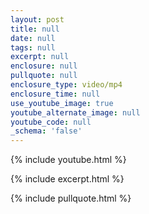 ```yaml
---
layout: post
title: null
date: null
tags: null
excerpt: null
enclosure: null
pullquote: null
enclosure_type: video/mp4
enclosure_time: null
use_youtube_image: true
youtube_alternate_image: null
youtube_code: null
_schema: 'false'
---
```

{% include youtube.html %}

{% include excerpt.html %}

{% include pullquote.html %}
